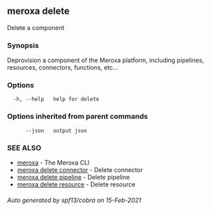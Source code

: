 ## meroxa delete

Delete a component

### Synopsis

Deprovision a component of the Meroxa platform, including pipelines,
 resources, connectors, functions, etc...

### Options

```
  -h, --help   help for delete
```

### Options inherited from parent commands

```
      --json   output json
```

### SEE ALSO

* [meroxa](meroxa.md)	 - The Meroxa CLI
* [meroxa delete connector](meroxa_delete_connector.md)	 - Delete connector
* [meroxa delete pipeline](meroxa_delete_pipeline.md)	 - Delete pipeline
* [meroxa delete resource](meroxa_delete_resource.md)	 - Delete resource

###### Auto generated by spf13/cobra on 15-Feb-2021

